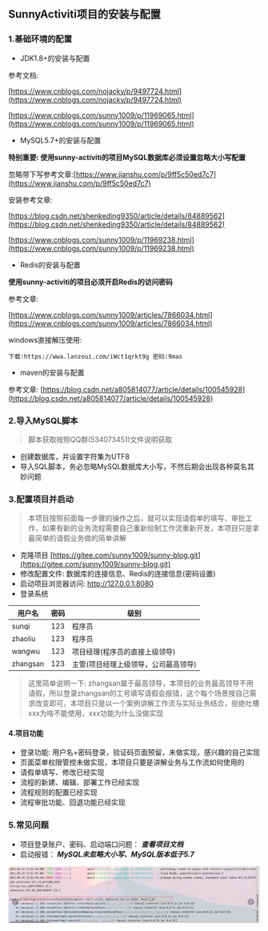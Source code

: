 ## SunnyActiviti项目的安装与配置
### 1.基础环境的配置
- JDK1.8+的安装与配置

参考文档: 

[https://www.cnblogs.com/nojacky/p/9497724.html](https://www.cnblogs.com/nojacky/p/9497724.html)

[https://www.cnblogs.com/sunny1009/p/11969065.html](https://www.cnblogs.com/sunny1009/p/11969065.html)

- MySQL5.7+的安装与配置

**特别重要: 使用sunny-activiti的项目MySQL数据库必须设置忽略大小写配置**

忽略带下写参考文章:[https://www.jianshu.com/p/9ff5c50ed7c7](https://www.jianshu.com/p/9ff5c50ed7c7)

安装参考文章:

[https://blog.csdn.net/shenkeding9350/article/details/84889562](https://blog.csdn.net/shenkeding9350/article/details/84889562)

[https://www.cnblogs.com/sunny1009/p/11969238.html](https://www.cnblogs.com/sunny1009/p/11969238.html)

- Redis的安装与配置

**使用sunny-activiti的项目必须开启Redis的访问密码**

参考文章:

[https://www.cnblogs.com/sunny1009/articles/7866034.html](https://www.cnblogs.com/sunny1009/articles/7866034.html)

windows直接解压使用:

```shell
下载:https://wwa.lanzoui.com/iWct1qrkt9g 密码:9mas
```

- maven的安装与配置

参考文章: [https://blog.csdn.net/a805814077/article/details/100545928](https://blog.csdn.net/a805814077/article/details/100545928)

### 2.导入MySQL脚本

> 脚本获取按照QQ群(534073451)文件说明获取

- 创建数据库，并设置字符集为UTF8
- 导入SQL脚本，务必忽略MySQL数据库大小写，不然后期会出现各种莫名其妙问题

### 3.配置项目并启动

> 本项目按照前面每一步骤的操作之后，就可以实现请假单的填写、审批工作，如果有新的业务流程需要自己重新绘制工作流重新开发，本项目只是拿最简单的请假业务做的简单讲解

- 克隆项目 [https://gitee.com/sunny1009/sunny-blog.git](https://gitee.com/sunny1009/sunny-blog.git)
- 修改配置文件: 数据库的连接信息、Redis的连接信息(密码设置)
- 启动项目浏览器访问: http://127.0.0.1:8080
- 登录系统

| 用户名   | 密码 | 级别                                 |
| -------- | ---- | ------------------------------------ |
| sunqi    | 123  | 程序员                               |
| zhaoliu  | 123  | 程序员                               |
| wangwu   | 123  | 项目经理(程序员的直接上级领导)       |
| zhangsan | 123  | 主管(项目经理上级领导，公司最高领导) |

> 这里简单说明一下: zhangsan属于最高领导，本项目的业务最高领导不用请假，所以登录zhangsan的工号填写请假会报错，这个每个场景按自己需求改变即可，本项目只是以一个案例讲解工作流与实际业务结合，拒绝吐槽xxx为啥不能使用，xxx功能为什么没做实现

#### 4.项目功能

- 登录功能: 用户名+密码登录，验证码页面预留，未做实现，感兴趣的自己实现
- 页面菜单权限管控未做实现，本项目只要是讲解业务与工作流如何使用的
- 请假单填写、修改已经实现
- 流程的新建、编辑、部署工作已经实现
- 流程规则的配置已经实现
- 流程审批功能、回退功能已经实现

### 5.常见问题

- 项目登录账户、密码、启动端口问题： ***查看项目文档***
- 启动报错： ***MySQL未忽略大小写、MySQL版本低于5.7***

![image-20210628102820873](images/image-20210628102820873.png)





